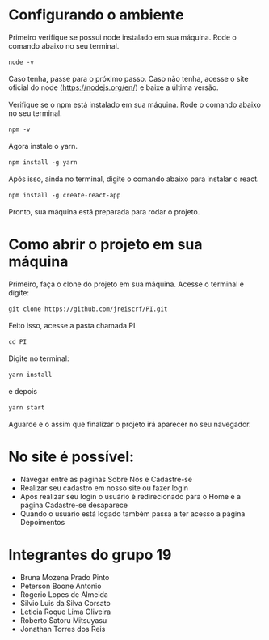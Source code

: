 # Configurando o ambiente

Primeiro verifique se possui node instalado em sua máquina. Rode o comando abaixo no seu terminal.
<br /><br />
```node -v```
<br /><br />
Caso tenha, passe para o próximo passo. 
Caso não tenha, acesse o site oficial do node (https://nodejs.org/en/) e baixe a última versão.
<br /><br />
Verifique se o npm está instalado em sua máquina. Rode o comando abaixo no seu terminal.
<br /><br />
```npm -v```
<br /><br />
Agora instale o yarn.
<br /><br />
```npm install -g yarn```
<br /><br />
Após isso, ainda no terminal, digite o comando abaixo para instalar o react.
<br /><br />
```npm install -g create-react-app```
<br /><br />
Pronto, sua máquina está preparada para rodar o projeto.

# Como abrir o projeto em sua máquina

Primeiro, faça o clone do projeto em sua máquina. Acesse o terminal e digite:
<br /><br />
```git clone https://github.com/jreiscrf/PI.git```
<br /><br />
Feito isso, acesse a pasta chamada PI
<br /><br />
```cd PI```
<br /><br />
Digite no terminal:
<br /><br />
```yarn install```
<br /><br />
e depois
<br /><br />
```yarn start```
<br /><br />
Aguarde e o assim que finalizar o projeto irá aparecer no seu navegador.

# No site é possível: 
- Navegar entre as páginas Sobre Nós e Cadastre-se
- Realizar seu cadastro em nosso site ou fazer login
- Após realizar seu login o usuário é redirecionado para o Home e a página Cadastre-se desaparece
- Quando o usuário está logado também passa a ter acesso a página Depoimentos

# Integrantes do grupo 19
- Bruna Mozena Prado Pinto
- Peterson Boone Antonio
- Rogerio Lopes de Almeida
- Silvio Luis da Silva Corsato
- Leticia Roque Lima Oliveira
- Roberto Satoru Mitsuyasu
- Jonathan Torres dos Reis
